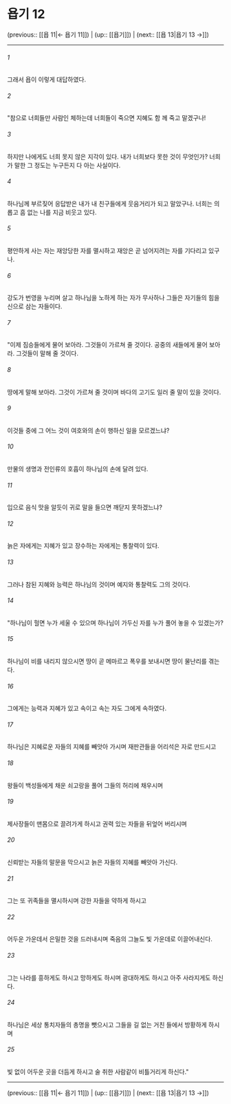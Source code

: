 # 욥기 12

(previous:: [[욥 11|← 욥기 11]]) | (up:: [[욥기]]) | (next:: [[욥 13|욥기 13 →]])

***




###### 1 

그래서 욥이 이렇게 대답하였다. 



###### 2 

"참으로 너희들만 사람인 체하는데 너희들이 죽으면 지혜도 함 께 죽고 말겠구나! 



###### 3 

하지만 나에게도 너희 못지 않은 지각이 있다. 내가 너희보다 못한 것이 무엇인가? 너희가 말한 그 정도는 누구든지 다 아는 사실이다. 



###### 4 

하나님께 부르짖어 응답받은 내가 내 친구들에게 웃음거리가 되고 말았구나. 너희는 의롭고 흠 없는 나를 지금 비웃고 있다. 



###### 5 

평안하게 사는 자는 재앙당한 자를 멸시하고 재앙은 곧 넘어지려는 자를 기다리고 있구나. 



###### 6 

강도가 번영을 누리며 살고 하나님을 노하게 하는 자가 무사하나 그들은 자기들의 힘을 신으로 삼는 자들이다. 



###### 7 

"이제 짐승들에게 물어 보아라. 그것들이 가르쳐 줄 것이다. 공중의 새들에게 물어 보아라. 그것들이 말해 줄 것이다. 



###### 8 

땅에게 말해 보아라. 그것이 가르쳐 줄 것이며 바다의 고기도 일러 줄 말이 있을 것이다. 



###### 9 

이것들 중에 그 어느 것이 여호와의 손이 행하신 일을 모르겠느냐? 



###### 10 

만물의 생명과 전인류의 호흡이 하나님의 손에 달려 있다. 



###### 11 

입으로 음식 맛을 알듯이 귀로 말을 들으면 깨닫지 못하겠느냐? 



###### 12 

늙은 자에게는 지혜가 있고 장수하는 자에게는 통찰력이 있다. 



###### 13 

그러나 참된 지혜와 능력은 하나님의 것이며 예지와 통찰력도 그의 것이다. 



###### 14 

"하나님이 헐면 누가 세울 수 있으며 하나님이 가두신 자를 누가 풀어 놓을 수 있겠는가? 



###### 15 

하나님이 비를 내리지 않으시면 땅이 곧 메마르고 폭우를 보내시면 땅이 물난리를 겪는다. 



###### 16 

그에게는 능력과 지혜가 있고 속이고 속는 자도 그에게 속하였다. 



###### 17 

하나님은 지혜로운 자들의 지혜를 빼앗아 가시며 재판관들을 어리석은 자로 만드시고 



###### 18 

왕들이 백성들에게 채운 쇠고랑을 풀어 그들의 허리에 채우시며 



###### 19 

제사장들이 맨몸으로 끌려가게 하시고 권력 있는 자들을 뒤엎어 버리시며 



###### 20 

신뢰받는 자들의 말문을 막으시고 늙은 자들의 지혜를 빼앗아 가신다. 



###### 21 

그는 또 귀족들을 멸시하시며 강한 자들을 약하게 하시고 



###### 22 

어두운 가운데서 은밀한 것을 드러내시며 죽음의 그늘도 빛 가운데로 이끌어내신다. 



###### 23 

그는 나라를 흥하게도 하시고 망하게도 하시며 광대하게도 하시고 아주 사라지게도 하신다. 



###### 24 

하나님은 세상 통치자들의 총명을 뺏으시고 그들을 길 없는 거친 들에서 방황하게 하시며 



###### 25 

빛 없이 어두운 곳을 더듬게 하시고 술 취한 사람같이 비틀거리게 하신다."

***

(previous:: [[욥 11|← 욥기 11]]) | (up:: [[욥기]]) | (next:: [[욥 13|욥기 13 →]])
